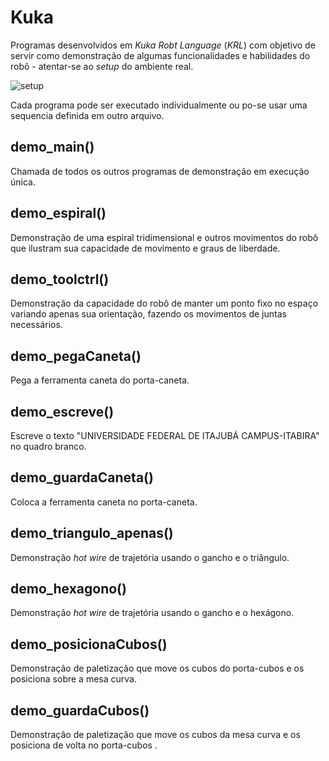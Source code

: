 # Kuka

Programas desenvolvidos em *Kuka Robt Language* (*KRL*) com objetivo de servir como demonstração de algumas funcionalidades e habilidades do robô - atentar-se ao *setup* do ambiente real.

![setup](https://user-images.githubusercontent.com/45035051/48482244-4ed01c00-e7f7-11e8-8c07-3334f453e4b4.jpg)

Cada programa pode ser executado individualmente ou po-se usar uma sequencia definida em outro arquivo.

## demo_main()
Chamada de todos os outros programas de demonstração em execução única.

## demo_espiral()
Demonstração de uma espiral tridimensional e outros movimentos do robô que ilustram sua capacidade de movimento e graus de liberdade.

## demo_toolctrl()
Demonstração da capacidade do robô de manter um ponto fixo no espaço variando apenas sua orientação, fazendo os movimentos de juntas 
necessários.

## demo_pegaCaneta()
Pega a ferramenta caneta do porta-caneta.

## demo_escreve()
Escreve o texto "UNIVERSIDADE FEDERAL DE ITAJUBÁ CAMPUS-ITABIRA"  no quadro branco.

## demo_guardaCaneta()
Coloca a ferramenta caneta no porta-caneta.

## demo_triangulo_apenas()
Demonstração *hot wire* de trajetória usando o gancho e o triângulo.

## demo_hexagono()
Demonstração *hot wire* de trajetória usando o gancho e o hexágono.

## demo_posicionaCubos()
Demonstração de paletização que move os cubos do porta-cubos e os posiciona sobre a mesa curva.

## demo_guardaCubos()
Demonstração de paletização que move os cubos da mesa curva e os posiciona de volta no porta-cubos .





